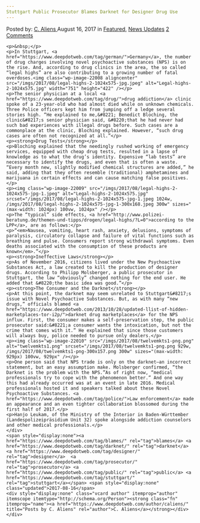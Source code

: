 ```yaml
---
Stuttgart Public Prosecutor Blames Darknet for Designer Drug Use
---
```

<article class="post-listing post-21994 post type-post status-publish format-standard has-post-thumbnail hentry  tag-blames tag-designer tag-prosecutor tag-public tag-stuttgart">
    <div class="post-inner">
        <span>Posted by: <a href="https://www.deepdotweb.com/author/caliens/" title="">C. Aliens </a></span>
    <span>August 16, 2017</span>
    <span>in <a href="https://www.deepdotweb.com/category/deepdot-news/" rel="category tag">Featured</a>, <a href="https://www.deepdotweb.com/category/news-updates/" rel="category tag">News Updates</a></span>
    <span><a href="https://www.deepdotweb.com/2017/08/16/stuttgart-public-prosecutor-blames-darknet-designer-drug-use/#comments">2 Comments</a></span>
    </p>
    <div class="clear"></div>
    
    <p>&nbsp;</p>
    <p>In Stuttgart, <a href="https://www.deepdotweb.com/tag/german/">Germany</a>, the number of drug charges involving novel psychoactive substances (NPS) is on the rise. And, according to drug clinics in the area, the so called “legal highs” are also contributing to a growing number of fatal overdoses.<img class="wp-image-22008 aligncenter" src="/imgs/2017/08/legal-highs-2-1024x575-jpg.jpeg" alt="Legal-highs-2-1024x575.jpg" width="751" height="422" /></p>
    <p>The senior physician at a local <a href="https://www.deepdotweb.com/tag/drug/">drug addiction</a> clinic spoke of a 23-year-old who had almost died while on unknown chemicals. Three Police officers kept him from jumping off a ledge several stories high. “He explained to me,&#8221; Benedict Bloching, the clinic&#8217;s senior physician said, &#8220;that he had never had such bad experiences with illegal drugs before. Such cases are a commonplace at the clinic, Bloching explained. However, “such drug cases are often not recognized at all.”</p>
    <p><strong>Drug Tests</strong></p>
    <p>Bloching explained that the needingly rushed working of emergency services, equipped with cheap drug tests, resulted in a lapse of knowledge as to what the drug’s identity. Expensive “lab tests” are necessary to identify the drugs, and even that is often a waste. “Every month new, slightly modified chemical structures are added,” he said, adding that they often resemble (traditional) amphetamines and marijuana in certain effects and can cause matching false positives.</p>
    <p><img class="wp-image-22009" src="/imgs/2017/08/legal-highs-2-1024x575-jpg-1.jpeg" alt="Legal-highs-2-1024x575.jpg" srcset="/imgs/2017/08/legal-highs-2-1024x575-jpg-1.jpeg 1024w, /imgs/2017/08/legal-highs-2-1024x575-jpg-1-300x168.jpeg 300w" sizes="(max-width: 1024px) 100vw, 1024px" /></p>
    <p>The “typical” side effects, <a href="http://www.polizei-beratung.de/themen-und-tipps/drogen/legal-highs/?L=0">according to the LPP</a>, are as follows:</p>
    <p>“<em>Nausea, vomiting, heart rash, anxiety, delusions, symptoms of paralysis, circulatory collapse and failure of vital functions such as breathing and pulse. Consumers report strong withdrawal symptoms. Even deaths associated with the consumption of these products are known</em>.”</p>
    <p><strong>Ineffective Laws</strong></p>
    <p>As of November 2016, citizens lived under the New Psychoactive Substances Act, a law created to kill the production of designer drugs. According to Philipp Molsberger, a public prosecutor in Stuttgart, the law “obviously” changed nothing for the end user. He added that &#8220;the basic idea was good.”</p>
    <p><strong>The Consumer and the Darknet</strong></p>
    <p>At this point, the darknet may seem unrelated to Stuttgart&#8217;s issue with Novel Psychoactive Substances. But, as with many “new drugs,” officials blamed <a href="https://www.deepdotweb.com/2013/10/28/updated-llist-of-hidden-marketplaces-tor-i2p/">darknet drug marketplaces</a> for the NPS influx. First, the consumer makes a self-preservation step, the public prosecutor said:&#8221;a consumer wants the intoxication, but not the crime that comes with it.” He explained that since those customers will always buy, police needed to pursue only dealers.</p>
    <p><img class="wp-image-22010" src="/imgs/2017/08/twelvemkts1-png.png" alt="twelvemkts1.png" srcset="/imgs/2017/08/twelvemkts1-png.png 929w, /imgs/2017/08/twelvemkts1-png-300x157.png 300w" sizes="(max-width: 929px) 100vw, 929px" /></p>
    <p>One person said that NPS trade is only on the darknet—an incorrect statement, but an easy assumption make. Molsberger confirmed, “the Darknet is the problem with the NPS.”As of right now, “medical professionals try to cope with the phenomenon better.” And one way this had already occurred was at an event in late 2016. Medical professionals hosted it and speakers talked about these Novel Psychoactive Substances. <a href="https://www.deepdotweb.com/tag/police/">Law enforcement</a> made an appearance and an even tighter collaboration blossomed during the first half of 2017.</p>
    <p>Hanjo Leukam, of the Ministry of the Interior in Baden-Württember (Landespolizeipräsidium Unit 32) spoke alongside addiction counselors and other medical professionals.</p>
    </div>
    <span style="display:none"><a href="https://www.deepdotweb.com/tag/blames/" rel="tag">blames</a> <a href="https://www.deepdotweb.com/tag/darknet/" rel="tag">darknet</a> <a href="https://www.deepdotweb.com/tag/designer/" rel="tag">designer</a>  <a href="https://www.deepdotweb.com/tag/prosecutor/" rel="tag">prosecutor</a> <a href="https://www.deepdotweb.com/tag/public/" rel="tag">public</a> <a href="https://www.deepdotweb.com/tag/stuttgart/" rel="tag">stuttgart</a></span> <span style="display:none" class="updated">2017-08-16</span>
    <div style="display:none" class="vcard author" itemprop="author" itemscope itemtype="http://schema.org/Person"><strong class="fn" itemprop="name"><a href="https://www.deepdotweb.com/author/caliens/" title="Posts by C. Aliens" rel="author">C. Aliens</a></strong></div>
    </div>
</article>

